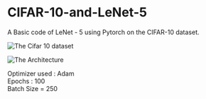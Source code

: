 # CIFAR-10-and-LeNet-5     
A Basic code of LeNet - 5 using Pytorch on the CIFAR-10 dataset.  
  
    
![The Cifar 10 dataset](https://corochann.com/wp-content/uploads/2017/04/cifar10_plot.png)  
  
   
  
![The Architecture](https://www.researchgate.net/profile/Sheraz_Khan8/publication/321586653/figure/fig4/AS:568546847014912@1512563539828/The-LeNet-5-Architecture-a-convolutional-neural-network.png)  

Optimizer used : Adam   
Epochs : 100  
Batch Size = 250  
